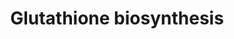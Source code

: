 ---
annotations:
- type: Pathway Ontology
  value: glutathione biosynthetic pathway
authors:
- M.Braymer
- MaintBot
- Christine Chichester
- Egonw
- Khanspers
- Eweitz
description: 'The tripeptide glutathione (GSH: L-&gamma;-glutamyl-L-cysteinylglycine)
  is a prevalent intracellular thiol that is able to act as a cellular redox buffer
  due to its low redox potential (as reviewed in (CITS: [12702279])). GSH is involved
  in many biological processes including: protein and DNA synthesis; amino acid transport;
  enzyme regulation; protection of cells against reactive oxygen compounds and free
  radicals, xenobiotics and heavy metals (as reviewed in (CITS: [12702279])). GSH
  can also be used as a source of sulfur and cysteine in (CITS: [1674526], [10514563]).  GSH
  is synthesized from its constituent amino acids by two ATP-dependent steps (as reviewed
  in (CITS: [12702279])). In the first step &gamma;-glutamylcysteine synthetase (Gsh1p)
  catalyzes the formation of the dipeptide &gamma;-glutamylcysteine from glutamate
  and cysteine. In the second step, GSH synthetase (Gsh2p) catalyzes the ligation
  of glycine with &gamma;-glutamylcysteine to form GSH. GSH is an essential reductant
  in yeast during normal metabolic processes (CITS: [8662189]), but the dipeptide
  &gamma;-glutamylcysteine is able to substitute for GSH as an antioxidant (CITS:
  [9307967]).  GSH biosynthesis is co-regulated by Met4p, a transcription factor that
  induces expression of genes involved in sulfur assimilation, by Yap1p, a stress-responsive
  transcription factor, and by GSH feedback inhibition, which inhibits both GSH1 expression
  and Gsh1p enzyme activity (CITS: [12406228], [14514673]).  Expression of GSH1 and
  GSH2 is induced by oxidative stress in a Yap1p-dependent manner with subsequent
  increases in intracellular GSH content (CITS: [7915005], [10809786]).  GSH1 is also
  transcriptionally up-regulated by the heavy metal cadmium in the presence of Met4p
  and the DNA-binding proteins Met31p and Met32p (CITS: [9044254], [10921921]).  SOURCE:
  SGD pathways, http://pathway.yeastgenome.org/server.html'
last-edited: 2021-05-20
organisms:
- Saccharomyces cerevisiae
redirect_from:
- /index.php/Pathway:WP196
- /instance/WP196
schema-jsonld:
- '@context': https://schema.org/
  '@id': https://wikipathways.github.io/pathways/WP196.html
  '@type': Dataset
  creator:
    '@type': Organization
    name: WikiPathways
  description: 'The tripeptide glutathione (GSH: L-&gamma;-glutamyl-L-cysteinylglycine)
    is a prevalent intracellular thiol that is able to act as a cellular redox buffer
    due to its low redox potential (as reviewed in (CITS: [12702279])). GSH is involved
    in many biological processes including: protein and DNA synthesis; amino acid
    transport; enzyme regulation; protection of cells against reactive oxygen compounds
    and free radicals, xenobiotics and heavy metals (as reviewed in (CITS: [12702279])).
    GSH can also be used as a source of sulfur and cysteine in (CITS: [1674526], [10514563]).  GSH
    is synthesized from its constituent amino acids by two ATP-dependent steps (as
    reviewed in (CITS: [12702279])). In the first step &gamma;-glutamylcysteine synthetase
    (Gsh1p) catalyzes the formation of the dipeptide &gamma;-glutamylcysteine from
    glutamate and cysteine. In the second step, GSH synthetase (Gsh2p) catalyzes the
    ligation of glycine with &gamma;-glutamylcysteine to form GSH. GSH is an essential
    reductant in yeast during normal metabolic processes (CITS: [8662189]), but the
    dipeptide &gamma;-glutamylcysteine is able to substitute for GSH as an antioxidant
    (CITS: [9307967]).  GSH biosynthesis is co-regulated by Met4p, a transcription
    factor that induces expression of genes involved in sulfur assimilation, by Yap1p,
    a stress-responsive transcription factor, and by GSH feedback inhibition, which
    inhibits both GSH1 expression and Gsh1p enzyme activity (CITS: [12406228], [14514673]).  Expression
    of GSH1 and GSH2 is induced by oxidative stress in a Yap1p-dependent manner with
    subsequent increases in intracellular GSH content (CITS: [7915005], [10809786]).  GSH1
    is also transcriptionally up-regulated by the heavy metal cadmium in the presence
    of Met4p and the DNA-binding proteins Met31p and Met32p (CITS: [9044254], [10921921]).  SOURCE:
    SGD pathways, http://pathway.yeastgenome.org/server.html'
  keywords:
  - phosphate
  - ATP
  - L-gamma-glutamyl-L-cysteine
  - ADP
  - GHS2
  - L-glycine
  - L-cysteine
  - L-glutamate
  - GSH1
  license: CC0
  name: Glutathione biosynthesis
seo: CreativeWork
title: Glutathione biosynthesis
wpid: WP196
---